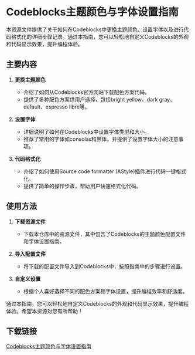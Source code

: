 # Codeblocks主题颜色与字体设置指南

本资源文件提供了关于如何在Codeblocks中更换主题颜色、设置字体以及进行代码格式化的详细步骤记录。通过本指南，您可以轻松地自定义Codeblocks的外观和代码显示效果，提升编程体验。

## 主要内容

1. **更换主题颜色**
   - 介绍了如何从Codeblocks官方网站下载配色方案代码。
   - 提供了多种配色方案供用户选择，包括bright yellow、dark gray、default、espresso libre等。

2. **设置字体**
   - 详细说明了如何在Codeblocks中设置字体类型和大小。
   - 推荐了常用的字体如consolas和黑体，并提供了设置字体大小的注意事项。

3. **代码格式化**
   - 介绍了如何使用Source code formatter (AStyle)插件进行代码一键格式化。
   - 提供了简单的操作步骤，帮助用户快速格式化代码。

## 使用方法

1. **下载资源文件**
   - 下载本仓库中的资源文件，其中包含了Codeblocks的主题颜色配置文件和字体设置指南。

2. **导入配置文件**
   - 将下载的配置文件导入到Codeblocks中，按照指南中的步骤进行设置。

3. **自定义设置**
   - 根据个人喜好选择不同的配色方案和字体设置，提升编程效率和舒适度。

通过本指南，您可以轻松地自定义Codeblocks的外观和代码显示效果，提升编程体验。希望本资源对您有所帮助！

## 下载链接

[Codeblocks主题颜色与字体设置指南](https://pan.quark.cn/s/be9bc762ed9e)